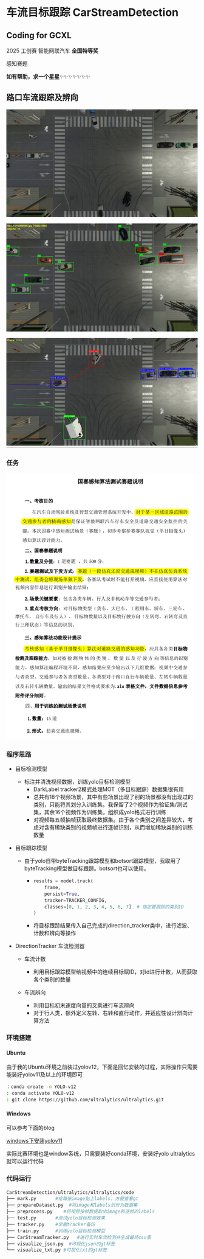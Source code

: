 # 车流目标跟踪 CarStreamDetection

## Coding for GCXL 

2025 工创赛 智能网联汽车  **全国特等奖**

感知赛题

**如有帮助，求一个星星**✨✨✨✨✨✨✨

## 路口车流跟踪及辨向

![image-20250728233000298](README/image-20250728233000298.png)

![image-20250728233140750](README/image-20250728233140750.png)

![image-20250728235425483](README/image-20250728235425483.png)

### 任务

![image-20250718160650157](Untitled/image-20250718160650157.png)

### 程序思路

* 目标检测模型
  * 标注并清洗视频数据，训练yolo目标检测模型
    * DarkLabel tracker2模式处理MOT（多目标跟踪）数据集很有用
    * 总共有18个视频场景，其中有些场景出现了别的场景都没有出现过的类别，只能将其划分入训练集。我保留了2个视频作为验证集/测试集，其余16个视频作为训练集，组织成yolo格式进行训练
    * 对视频每五帧抽帧获取最终数据集。由于各个类别之间差异较大，考虑对含有稀缺类别的视频帧进行逐帧识别，从而增加稀缺类别的训练数量

* 目标跟踪模型

  * 由于yolo自带byteTracking跟踪模型和botsort跟踪模型，我取用了byteTracking模型做目标跟踪。botsort也可以使用。

    * ```python
      results = model.track(
          frame, 
          persist=True, 
          tracker=TRACKER_CONFIG,
          classes=[0, 1, 2, 3, 4, 5, 6, 7]  # 指定要跟踪的类别ID
      )
      ```

    * 将目标跟踪结果传入自己完成的direction_tracker类中，进行滤波、计数和辨向等操作

* DirectionTracker   车流检测器

  * 车流计数
    * 利用目标跟踪模型给视频中的连续目标赋ID，对id进行计数，从而获取各个类别的数量

  * 车流辨向
    * 利用目标初末速度向量的叉乘进行车流辨向
    * 对于行人类，额外定义左转、右转和直行动作，并适应性设计辨向计算方法

### 环境搭建

#### Ubuntu

由于我的Ubuntu环境之前装过yolov12，下面是回忆安装的过程，实际操作只需要能装好yolov11及以上的环境即可

```bash
：conda create -n YOLO-v12
: conda activate YOLO-v12
: git clone https://github.com/ultralytics/ultralytics.git
```

#### Windows

可以参考下面的blog

[windows下安装yolov11](https://blog.csdn.net/FL1623863129/article/details/147778473)

实际比赛环境也是window系统，只需要装好conda环境，安装好yolo ultralytics就可以运行代码

### 代码运行

```bash
CarStreamDetection/ultralytics/ultralytics/code
├── mark.py       #给每张image贴上labels，方便查看gt
├── prepareDataset.py  #将image和labels划分为数据集
├── preprocess.py    #将视频按帧数提取出image和逐帧的labels
├── test.py       #测试yolo目标检测效果
├── tracker.py    #早期tracker备份
├── train.py      #训练yolo目标检测模型
├── CarStreamTracker.py   #进行实时车流检测并生成最终csv表
├── visualize_json.py  #可视化json的gt标签
└── visualize_txt.py #可视化txt的gt标签
```

